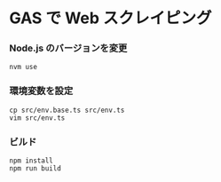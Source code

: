 # GAS で Web スクレイピング

### Node.js のバージョンを変更

```
nvm use
```

### 環境変数を設定

```
cp src/env.base.ts src/env.ts
vim src/env.ts
```

### ビルド

```
npm install
npm run build
```
